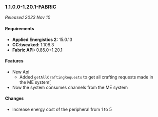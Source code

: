 ### 1.1.0.0-1.20.1-FABRIC

_Released 2023 Nov 10_

#### Requirements
- **Applied Energistics 2:** 15.0.13
- **CC:tweaked:** 1.108.3
- **Fabric API:** 0.85.0+1.20.1

#### Features
- New Api
    - Added `getAllCraftingRequests` to get all crafting requests made in the
      ME system[
- Now the system consumes channels from the ME system

#### Changes
- Increase energy cost of the peripheral from 1 to 5